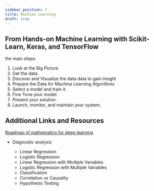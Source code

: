 ```yaml
---
sidebar_position: 1
title: Machine Learning
draft: true
---
```

## From Hands-on Machine Learning with Scikit-Learn, Keras, and TensorFlow
the main steps:
1. Look at the Big Picture
2. Get the data.
3. Discover and Visualize the data data to gain insight
4. Prepare the Data for Machine Learning Algorithms
5. Select a model and train it.
6. Fine Tune your model.
7. Present your solution.
8. Launch, monitor, and maintain your system.

## Additional Links and Resources
[Roadmap of mathematics for deep learning](https://towardsdatascience.com/the-roadmap-of-mathematics-for-deep-learning-357b3db8569b)



- Diagnostic analysis

  - Linear Regression
  - Logistic Regression
  - Linear Regression with Multiple Variables
  - Logistic Regression with Multiple Variables
  - Classification
  - Correlation vs Causality
  - Hypothesis Testing